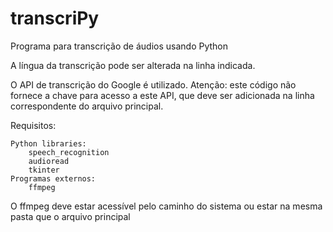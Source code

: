 # transcriPy

Programa para transcrição de áudios usando Python

A língua da transcrição pode ser alterada na linha indicada.

O API de transcrição do Google é utilizado. Atenção: este código não fornece a chave para acesso a este API, que deve ser adicionada na linha correspondente do arquivo principal.

Requisitos:

    Python libraries:
        speech_recognition
        audioread
        tkinter
    Programas externos:
        ffmpeg

O ffmpeg deve estar acessível pelo caminho do sistema ou estar na mesma pasta que o arquivo principal
